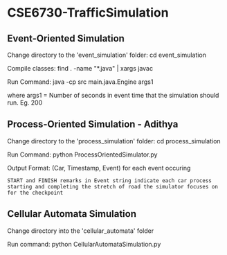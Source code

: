 # CSE6730-TrafficSimulation

## Event-Oriented Simulation
Change directory to the 'event_simulation' folder: cd event_simulation

Compile classes: find . -name "*.java" | xargs javac

Run Command: java -cp src main.java.Engine args1
    
where args1 = Number of seconds in event time that the simulation should run. Eg. 200


## Process-Oriented Simulation - Adithya

Change directory to the 'process_simulation' folder: cd process_simulation

Run Command: python ProcessOrientedSimulator.py

Output Format: (Car, Timestamp, Event) for each event occuring

    START and FINISH remarks in Event string indicate each car process starting and completing the stretch of road the simulator focuses on for the checkpoint


## Cellular Automata Simulation
Change directory into the 'cellular_automata' folder

Run command: python CellularAutomataSimulation.py
